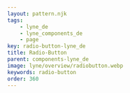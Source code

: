 ```yaml
---
layout: pattern.njk
tags: 
    - lyne_de
    - lyne_components_de
    - page
key: radio-button-lyne_de
title: Radio-Button
parent: components-lyne_de
image: lyne/overview/radiobutton.webp
keywords: radio-button
order: 360
---
```

